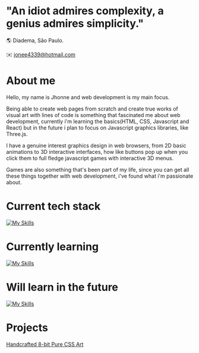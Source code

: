 # "An idiot admires complexity, a genius admires simplicity."
🌎 Diadema, São Paulo.

:envelope: jonee4339@hotmail.com

# About me

Hello, my name is Jhonne and web development is my main focus. 

Being able to create web pages from scratch and create true works of visual art with lines of code is something that fascinated me about web development, currently i'm learning the basics(HTML, CSS, Javascript and React) but in the future i plan to focus on Javascript graphics libraries, like Three.js.

I have a genuine interest graphics design in web browsers, from 2D basic animations to 3D interactive interfaces, how like buttons pop up when you click them to full fledge javascript games with interactive 3D menus.

Games are also something that's been part of my life, since you can get all these things together with web development, i've found what i'm passionate about. 

# Current tech stack
[![My Skills](https://skillicons.dev/icons?i=html,css,bash,git,vscode,linux)](https://skillicons.dev)

# Currently learning
[![My Skills](https://skillicons.dev/icons?i=js,mongodb,nodejs,express,postgres,react,tailwind,bootstrap)](https://skillicons.dev)

# Will learn in the future
[![My Skills](https://skillicons.dev/icons?i=p5js,tailwind,blender,firebase,threejs)](https://skillicons.dev)

# Projects

[Handcrafted 8-bit Pure CSS Art](https://jonee2.github.io/Handcrafted-CSS-8-bit-art/)
